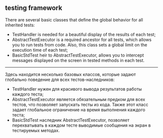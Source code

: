 ## testing framework
There are several basic classes that define the global behavior for all inherited tests:
- TestHandler is needed for a beautiful display of the results of each test;
- AbstractTestExecutor is a required ancestor for all tests, which allows you to run tests from code. Also, this class sets a global limit on the execution time of each test;
- BasicStdTest heir to AbstractTestExecutor, allows you to intercept messages displayed on the screen in tested methods in each test.
___
Здесь находится несколько базовых классов, которые задают глобально поведение для всех тестов-наследников:
- TestHandler нужен для красивого вывода результатов работы каждого теста;
- AbstractTestExecutor является обязательным предком для всех тестов, что позволяет запускать тесты из кода. Также этот класс задает глобальное ограничение на время выполнения каждого теста;
- BasicStdTest наследник AbstractTestExecutor, позволяет перехватывать в каждом тесте выводимые сообщения на экран в тестируемых методах.